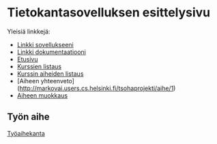﻿# Tietokantasovelluksen esittelysivu

Yleisiä linkkejä:

* [Linkki sovellukseeni](http://markovai.users.cs.helsinki.fi/tsohaprojekti/)
* [Linkki dokumentaatiooni](https://github.com/Mavai/Tsoha-Bootstrap/blob/master/doc/dokumentaatio.pdf)  
* [Etusivu](http://markovai.users.cs.helsinki.fi/tsohaprojekti/etusivu)  
* [Kurssien listaus](http://markovai.users.cs.helsinki.fi/tsohaprojekti/kurssit)  
* [Kurssin aiheiden listaus](http://markovai.users.cs.helsinki.fi/tsohaprojekti/aiheet)
* [Aiheen yhteenveto] (http://markovai.users.cs.helsinki.fi/tsohaprojekti/aihe/1)  
* [Aiheen muokkaus](http://markovai.users.cs.helsinki.fi/tsohaprojekti/aihe_muokkaus)  

## Työn aihe

[Työaihekanta](http://advancedkittenry.github.io/suunnittelu_ja_tyoymparisto/aiheet/Tyoaihekanta.html) 
